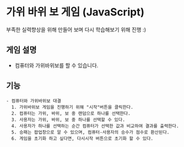 # 가위 바위 보 게임 (JavaScript)
부족한 실력향상을 위해 만들어 보며 다시 학습해보기 위해 진행 :)

## 게임 설명
- 컴퓨터와 가위바위보를 할 수 있습니다.

## 기능
```
- 컴퓨터와 가위바위보 대결
  1. 가위바위보 게임을 진행하기 위해 "시작"버튼을 클릭한다.
  2. 컴퓨터는 가위, 바위, 보 중 랜덤으로 하나를 선택한다.
  3. 사용자는 가위, 바위, 보 중 하나를 선택할 수 있다.
  4. 사용자가 하나를 선택하는 순간 컴퓨터가 선택한 값과 비교하여 결과를 출력한다.
  5. 승패는 팝업창으로 알 수 있으며, 컴퓨터-사용자의 승수가 점수로 환산된다.
  6. 게임을 초기화 하고 싶다면, 다시시작 버튼으로 초기화 할 수 있다. 
```
